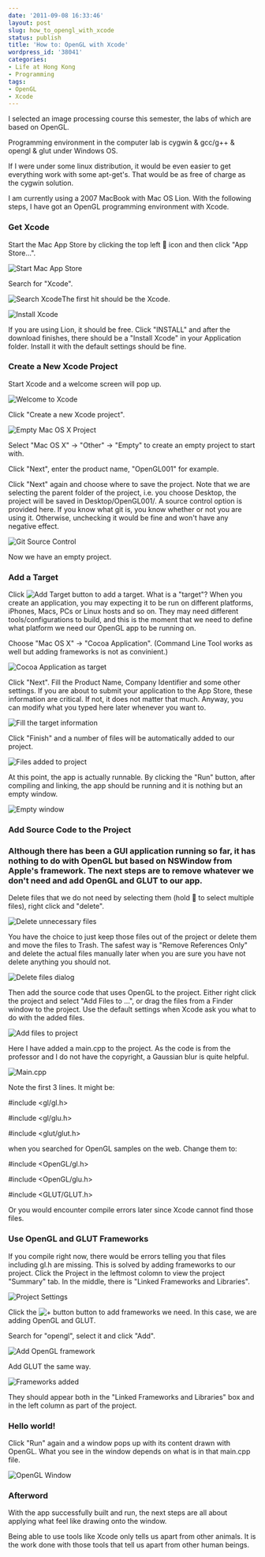 ```yaml
---
date: '2011-09-08 16:33:46'
layout: post
slug: how_to_opengl_with_xcode
status: publish
title: 'How to: OpenGL with Xcode'
wordpress_id: '38041'
categories:
- Life at Hong Kong
- Programming
tags:
- OpenGL
- Xcode
---
```


I selected an image processing course this semester, the labs of which are based on OpenGL.




Programming environment in the computer lab is cygwin & gcc/g++ & opengl & glut under Windows OS.




If I were under some linux distribution, it would be even easier to get everything work with some apt-get's. That would be as free of charge as the cygwin solution.




I am currently using a 2007 MacBook with Mac OS Lion. With the following steps, I have got an OpenGL programming environment with Xcode.




### Get Xcode




Start the Mac App Store by clicking the top left  icon and then click "App Store…".




![Start Mac App Store](http://qingpei.me/wordpress/wp-content/uploads/2011/09/macappstore.png)




Search for "Xcode".




![Search Xcode](http://qingpei.me/wordpress/wp-content/uploads/2011/09/searchxcode.png)The first hit should be the Xcode.




![Install Xcode](http://qingpei.me/wordpress/wp-content/uploads/2011/09/xcodeinstall.png)




If you are using Lion, it should be free. Click "INSTALL" and after the download finishes, there should be a "Install Xcode" in your Application folder. Install it with the default settings should be fine.




### Create a New Xcode Project




Start Xcode and a welcome screen will pop up.




![Welcome to Xcode](http://qingpei.me/wordpress/wp-content/uploads/2011/09/welcometoxcode.png)




Click "Create a new Xcode project".




![Empty Mac OS X Project](http://qingpei.me/wordpress/wp-content/uploads/2011/09/emptyproject.png)




Select "Mac OS X" -> "Other" -> "Empty" to create an empty project to start with.




Click "Next", enter the product name, "OpenGL001" for example.




Click "Next" again and choose where to save the project. Note that we are selecting the parent folder of the project, i.e. you choose Desktop, the project will be saved in Desktop/OpenGL001/. A source control option is provided here. If you know what git is, you know whether or not you are using it. Otherwise, unchecking it would be fine and won't have any negative effect.




![Git Source Control](http://qingpei.me/wordpress/wp-content/uploads/2011/09/sourcecontrol.png)




Now we have an empty project.




### Add a Target




Click ![Add Target](http://qingpei.me/wordpress/wp-content/uploads/2011/09/addtarget.png) button to add a target. What is a "target"? When you create an application, you may expecting it to be run on different platforms, iPhones, Macs, PCs or Linux hosts and so on. They may need different tools/configurations to build, and this is the moment that we need to define what platform we need our OpenGL app to be running on.




Choose "Mac OS X" -> "Cocoa Application". (Command Line Tool works as well but adding frameworks is not as convinient.)




![Cocoa Application as target](http://qingpei.me/wordpress/wp-content/uploads/2011/09/cocoaapplication.png)




Click "Next". Fill the Product Name, Company Identifier and some other settings. If you are about to submit your application to the App Store, these information are critical. If not, it does not matter that much. Anyway, you can modify what you typed here later whenever you want to.




![Fill the target information](http://qingpei.me/wordpress/wp-content/uploads/2011/09/targetinfo.png)




Click "Finish" and a number of files will be automatically added to our project.




![Files added to project](http://qingpei.me/wordpress/wp-content/uploads/2011/09/projectview.png)




At this point, the app is actually runnable. By clicking the "Run" button, after compiling and linking, the app should be running and it is nothing but an empty window.




![Empty window](http://qingpei.me/wordpress/wp-content/uploads/2011/09/cocoawindow.png)




### Add Source Code to the Project




### Although there has been a GUI application running so far, it has nothing to do with OpenGL but based on NSWindow from Apple's framework. The next steps are to remove whatever we don't need and add OpenGL and GLUT to our app.




Delete files that we do not need by selecting them (hold  to select multiple files), right click and "delete".




![Delete unnecessary files](http://qingpei.me/wordpress/wp-content/uploads/2011/09/deletefiles.png)




You have the choice to just keep those files out of the project or delete them and move the files to Trash. The safest way is "Remove References Only" and delete the actual files manually later when you are sure you have not delete anything you should not.




![Delete files dialog](http://qingpei.me/wordpress/wp-content/uploads/2011/09/deletedialog.png)




Then add the source code that uses OpenGL to the project. Either right click the project and select "Add Files to ...", or drag the files from a Finder window to the project. Use the default settings when Xcode ask you what to do with the added files.




![Add files to project](http://qingpei.me/wordpress/wp-content/uploads/2011/09/addfiles.png)




Here I have added a main.cpp to the project. As the code is from the professor and I do not have the copyright, a Gaussian blur is quite helpful.




![Main.cpp](http://qingpei.me/wordpress/wp-content/uploads/2011/09/main.cpp_.png)




Note the first 3 lines. It might be:




#include <gl/gl.h>




#include <gl/glu.h>




#include <glut/glut.h>




when you searched for OpenGL samples on the web. Change them to:




#include <OpenGL/gl.h>




#include <OpenGL/glu.h>




#include <GLUT/GLUT.h>




Or you would encounter compile errors later since Xcode cannot find those files.




### Use OpenGL and GLUT Frameworks




If you compile right now, there would be errors telling you that files including gl.h are missing. This is solved by adding frameworks to our project. Click the Project in the leftmost colomn to view the project "Summary" tab. In the middle, there is "Linked Frameworks and Libraries".




![Project Settings](http://qingpei.me/wordpress/wp-content/uploads/2011/09/projectsettings.png)




Click the ![+ button](http://qingpei.me/wordpress/wp-content/uploads/2011/09/+.png) button to add frameworks we need. In this case, we are adding OpenGL and GLUT.




Search for "opengl", select it and click "Add".




![Add OpenGL framework](http://qingpei.me/wordpress/wp-content/uploads/2011/09/addopengl.png)




Add GLUT the same way.




![Frameworks added](http://qingpei.me/wordpress/wp-content/uploads/2011/09/frameworkadded.png)




They should appear both in the "Linked Frameworks and Libraries" box and in the left column as part of the project.




### Hello world!




Click "Run" again and a window pops up with its content drawn with OpenGL. What you see in the window depends on what is in that main.cpp file.




![OpenGL Window](http://qingpei.me/wordpress/wp-content/uploads/2011/09/openglwindow.png)




### Afterword




With the app successfully built and run, the next steps are all about applying what feel like drawing onto the window.




Being able to use tools like Xcode only tells us apart from other animals. It is the work done with those tools that tell us apart from other human beings.
